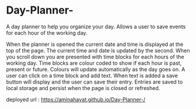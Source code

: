 # Day-Planner-

A day planner to help you organize your day. Allows a user to save events for each hour of the working day.

When the planner is opened the current date and time is displayed at the top of the page.
The current time and date is updated by the second.
When you scroll down you are presented with time blocks for each hours of the working day.
Time blocks are colour coded to show if each hour is past, present or future. Colours will update automatically as the day goes on.
A user can click on a time block and add text. When text is added a save button will display and the user can save their entry.
Entries are saved to local storage and persist when the page is closed or refreshed.



deployed url : https://aminahayat.github.io/Day-Planner-/